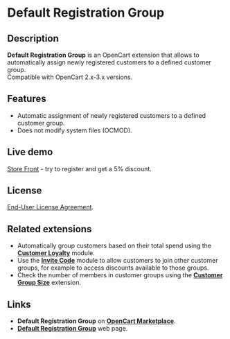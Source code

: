 # Default Registration Group

## Description
**Default Registration Group** is an OpenCart extension that allows to automatically assign newly registered customers to a defined customer group.  
Compatible with OpenCart 2.x-3.x versions.

## Features
* Automatic assignment of newly registered customers to a defined customer group.
* Does not modify system files (OCMOD).

## Live demo
[Store Front](https://demo.ocmod.space/a/index.php?route=product/product&product_id=29) - try to register and get a 5% discount.

## License
[End-User License Agreement](https://raw.githubusercontent.com/ocmod-space/ocmod-default-registration-group/main/EULA.txt).

## Related extensions
* Automatically group customers based on their total spend using the [**Customer Loyalty**](https://www.opencart.com/index.php?route=marketplace/extension/info&extension_id=42646) module.
* Use the [**Invite Code**](https://www.opencart.com/index.php?route=marketplace/extension/info&extension_id=42632) module to allow customers to join other customer groups, for example to access discounts available to those groups.
* Check the number of members in customer groups using the [**Customer Group Size**](https://www.opencart.com/index.php?route=marketplace/extension/info&extension_id=42642) extension.

## Links
* **Default Registration Group** on [**OpenCart Marketplace**](https://www.opencart.com/index.php?route=marketplace/extension/info&extension_id=42480).
* [**Default Registration Group**](https://www.ocmod.space/default-registration-group) web page.

